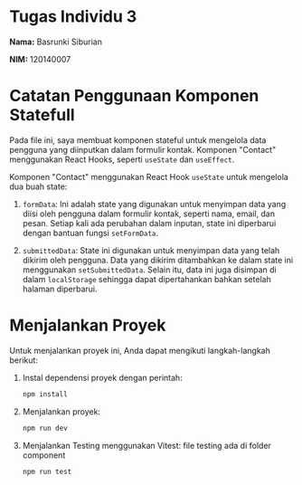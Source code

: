 # Tugas Individu 3
**Nama:** Basrunki Siburian

**NIM:** 120140007

# Catatan Penggunaan Komponen Statefull

Pada file ini, saya membuat komponen stateful untuk mengelola data pengguna yang diinputkan dalam formulir kontak. Komponen "Contact" menggunakan React Hooks, seperti `useState` dan `useEffect`.

Komponen "Contact" menggunakan React Hook `useState` untuk mengelola dua buah state:

1. `formData`: Ini adalah state yang digunakan untuk menyimpan data yang diisi oleh pengguna dalam formulir kontak, seperti nama, email, dan pesan. Setiap kali ada perubahan dalam inputan, state ini diperbarui dengan bantuan fungsi `setFormData`.

2. `submittedData`: State ini digunakan untuk menyimpan data yang telah dikirim oleh pengguna. Data yang dikirim ditambahkan ke dalam state ini menggunakan `setSubmittedData`. Selain itu, data ini juga disimpan di dalam `localStorage` sehingga dapat dipertahankan bahkan setelah halaman diperbarui.

# Menjalankan Proyek

Untuk menjalankan proyek ini, Anda dapat mengikuti langkah-langkah berikut:

1. Instal dependensi proyek dengan perintah:

   ```bash
   npm install
2. Menjalankan proyek:

   ```bash
   npm run dev
1. Menjalankan Testing menggunakan Vitest:
file testing ada di folder component

   ```bash
   npm run test
